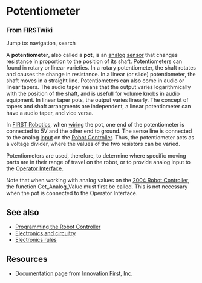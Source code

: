 # Potentiometer

### From FIRSTwiki

Jump to: navigation, search

A **potentiometer**, also called a **pot**, is an [analog](/index.php/Analog
"Analog" ) [sensor](/index.php/Sensor "Sensor" ) that changes resistance in
proportion to the position of its shaft. Potentiometers can found in rotary or
linear varieties. In a rotary potentiometer, the shaft rotates and causes the
change in resistance. In a linear (or slide) potentiometer, the shaft moves in
a straight line. Potentiometers can also come in audio or linear tapers. The
audio taper means that the output varies logarithmically with the position of
the shaft, and is usefull for volume knobs in audio equipment. In linear taper
pots, the output varies linearly. The concept of tapers and shaft arrangments
are independent, a linear potentiometer can have a audio taper, and vice
versa.

In [FIRST Robotics](/index.php/FIRST "FIRST" ), when
[wiring](/index.php?title=Wiring&action=edit "Wiring" ) the pot, one end of
the potentiometer is connected to 5V and the other end to ground. The sense
line is connected to the analog [input](/index.php/Input "Input" ) on the
[Robot Controller](/index.php/Robot_Controller "Robot Controller" ). Thus, the
potentiometer acts as a voltage divider, where the values of the two resistors
can be varied.

Potentiometers are used, therefore, to determine where specific moving parts
are in their range of travel on the robot, or to provide analog input to the
[Operator Interface](/index.php/Operator_Interface "Operator Interface" ).

Note that when working with analog values on the [2004 Robot
Controller](/index.php/Robot_Controller_%282004%29 "Robot Controller \(2004\)"
), the function Get_Analog_Value must first be called. This is not necessary
when the pot is connected to the Operator Interface.


##  See also

  * [Programming the Robot Controller](/index.php/Programming_the_Robot_Controller "Programming the Robot Controller" )
  * [Electronics and circuitry](/index.php/Electronics_and_circuitry "Electronics and circuitry" )
  * [Electronics rules](/index.php?title=Electronics_rules&action=edit "Electronics rules" )


##  Resources

  * [Documentation page](http://innovationfirst.com/FIRSTRobotics/documentation.htm "http://innovationfirst.com/FIRSTRobotics/documentation.htm" ) from [Innovation First, Inc.](/index.php/Innovation_First%2C_Inc. "Innovation First, Inc." )

